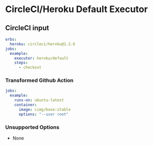 # CircleCI/Heroku Default Executor

## CircleCI input

```yaml
orbs:
  heroku: circleci/heroku@1.2.6
jobs:
  example:
    executor: heroku/default
    steps:
      - checkout
```

### Transformed Github Action

```yaml
jobs:
  example:
    runs-on: ubuntu-latest
    container:
      image: cimg/base:stable
      options: "--user root"
```

### Unsupported Options

- None
